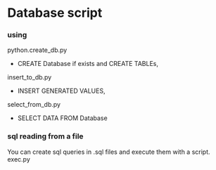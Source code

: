# Database script

### using
python.create_db.py 
- CREATE Database if exists and CREATE TABLEs,

insert_to_db.py     
- INSERT GENERATED VALUES,

select_from_db.py   
- SELECT DATA FROM Database

### sql reading from a file
You can create sql queries in .sql files and execute them with a script.
exec.py 

